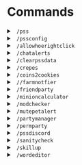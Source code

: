 # Commands

<!-- /pss command -->
<details>
  <summary> <code> /pss </code> </summary>

## ``/pss``

### Aliases

These commands also work instead of ``/pss``:

``/helpss``

``/pssh``

``/pshelp``

``/helpss``

``/helppss``

``/psshelp``

``/helpihavenoideawhatpartlysaneskiesis``

### Description

Opens the config and displays information about Partly Sane Skies. Note, ``/pss`` also opens the config, while none of
the aliases do.

### Usage

``/pss``: Displays a help message informing you of the uses of all commands, along with information about the mod.

``/pss <conf/c/config>``: Opens the configuration GUI. (Alias for ``/pssconfig``)

</details>

<!-- /pssconfig command -->
<details>
  <summary> <code> /pssconfig </code> </summary>

## ``/pssconfig``

### Aliases

These commands also work instead of ``/pssconfig``:

``/pss``

``/pssconf``

``/pssc``

Along with the following aliases under the ``/pss`` command:

``/pss config``

``/pss c``

``/pss conf``

### Description

Opens the configuration menu to edit all settings inside Partly Sane Skies. Note, ``/pss`` also prints the help message,
while none of the aliases do.

### Usage

``/pssconfig``: Opens the configuration menu. You can also use the keybinding, which by default is ``F7``.

</details>


<!-- /allowhoerightclick command -->
<details>
  <summary> <code> /allowhoerightclick </code> </summary>

## ``/allowhoerightclick``

### Aliases

These commands also work instead of ``/allowhoerightclick``:

``/allowhoerightclicks``

``/ahrc``

### Description

Allows hoe right clicks for a few moments or just once, depending on the config.

### Usage

``/allowhoerightclick``: Toggles hoe right clicks

</details>


<!-- /chatalert command -->
<details>
  <summary> <code> /chatalerts </code> </summary>

## ``/chatalerts``

### Aliases

These commands also work instead of ``/chatalerts``:

``/chatalert``

``/chal``

``/ca``

### Description

Allows certain messages to be highlighted in chat.

</details>

<!-- /clearpssdata command -->

<details>
  <summary> <code> /clearpssdata </code> </summary>

## ``/clearpssdata``

### Aliases

These commands also work instead of ``/clearpssdata``:

``/updatepssdata``

``/clearhashmap``

``/psscleardata``

``/pssclearcache``

### Description

Clear your Partly Sane Studios hashmap data.


</details>

<!-- /crepes command -->
<details>
  <summary> <code> /crepes </code> </summary>

## ``/crepes``

### Aliases

These commands also work instead of ``/crepes``:

``/crêpes``
``/crepe``
``/crêpes``

### Description

Displays vital crêpe information

### Usage

``/crepe``: Shows crêpe information

</details>


<!-- /cookies2coins command -->
<details>
  <summary> <code> /coins2cookies </code> </summary>

## ``/coins2cookies``

### Aliases

These commands also work instead of ``/modchecker``:

``//coins2cookies``

``//coinstocookies``

``//pssco2icok``

``//coi2cok``

``//c2c``

``/coinstocookies``

``/pssco2icok``

``/coi2cok``

``/c2c``

### Description

Convert a given number of coins to the IRL cost of booster cookies in your selected currency (Configurable with /pss config)

</details>


<!-- //farmnotfier command -->
<details>
  <summary> <code> //farmnotfier </code> </summary>

## ``//farmnotifier``

### Aliases

These commands also work instead of ``//farmnotifier``:

``//farmnotif``

``//fn``

``/farmnotifier``

``/fn``

``/farmnotif``

### Description

Allows you to create areas where you will be notified you have reached the end of your farm.

### Usage

``//farmnotifier list``: Lists all the locations where you have a farm notification, and their given number, and gives
instructions on how to create a new farm notification.

``//farmnotifier remove [number]``: Removes a farm notifications from the list, given a valid ``number``. Numbers can be
seen with ``/farmnotifier list``.

``//farmnotifier show [index]``: Highlights the farm notification with the given ``index`` for a configurable amount of
time. Indexes can be seen with ``/farmnotifier list``. In the config, enable "Show end of farm region" to see all
highlighted regions at once for an unlimited amount of time.
<br>

### To create a new farm notification:

1. Set the first corner of your notification area:

   ``//pos1``: Sets one corner of the farm notification (Like using WorldEdit).

2. Set the opposite corner of your notification area:

   ``//pos2``: Sets the opposite corner of the farm notification (Like using WorldEdit).

3. Create the notification area

   ``//create``: Creates a new farm notifier with the positions created with ``//pos1`` and ``//pos2``.

</details>


<!-- /friendparty command -->
<details>
  <summary> <code> /friendparty </code> </summary>

## ``/friendparty``

### Aliases

These commands also work instead of ``/friendparty``:

``/fp``

``/pf``

### Description

Parties friends that are online in your friends list.

### Usage

``/friendparty``: Parties all friends that are online.

</details>


<!-- /minioncalculator command -->
<details>
  <summary> <code> /minioncalculator </code> </summary>

## ``/minioncalculator``

### Aliases

These commands also work instead of ``/minioncalculator``:

``/minioncalc``

``/bestminion``

``/mc``

``/bm``

### Description

Opens the most profitable minions feature

### Usage

``/minioncalculator``: Opens the best minion calculator menu

</details>


<!-- /modchecker command -->
<details>
  <summary> <code> /modchecker </code> </summary>

## ``/modchecker``

### Aliases

These commands also work instead of ``/modchecker``:

``/updatepssdata``

``/clearhashmap``

``/clearpssdata``

``/psscleardata``

``/pssclearcache``

### Description

Clears Partly Sane Skies data



</details>





<!-- /mutepetalert command -->
<details>
  <summary> <code> /mutepetalert </code> </summary>

## ``/mutepetalert``

### Description

Mutes the pet alert warning for a certain amount of time

### Usage

``/mutepetalert``: Mutes the pet alert warning

</details>

<!-- /partymanager command -->
<details>
  <summary> <code> /partymanager </code> </summary>

## ``/partymanager``

### Aliases

These commands also work instead of ``/partymanager``:

``/partym``

``/pm``

### Description

Opens the Party Manager menu. You can also use the keybinding, which by default is ``M``.

### Usage

``/partymanager``: Opens the Party Manager Menu.

</details>


<!-- /permparty command -->
<details>
  <summary> <code> /permparty </code> </summary>

## ``/permparty``

### Aliases

These commands also work instead of ``/permparty``:

``/permp``

``/pp``

### Description

Allows you to save, party, add and remove players from a permanent dungeon party.

### Usage

``/permparty``: Sends information about the ``permparty`` command.

``/permparty [partyid]``: Parties everyone in the party with the id matching ``partyid``

``/permparty new [partyid]``: Creates a new party with the ID ``partyid``

``/permparty new [partyid] <partymembers>``: Creates a new party with the ID ``partyid`` and with the
members ``partymembers``.

``/permparty delete [partyid]``: Deletes a perm party. (Note: There is no way to undo this action).

``/permparty add [partyid] [partymember]``: Adds player ``partymember`` to the party ``partyid``.

``/permparty remove [partyid] [partymember]``: Removes the player ``partymember`` from the party ``partyid``.

</details>


<!-- /pssdiscord command -->
<details>
  <summary> <code> /pssdiscord </code> </summary>

## ``/pssdiscord``

### Aliases

These commands also work instead of ``/pssdiscord``:

``/pssdisc``

``/psdisc``

``/discord``

### Description

Send a link to join the discord in chat. [Or you can just join here](https://discord.gg/v4PU3WeH7z)

### Usage

``/pssdiscord``: Sends the link to join the discord in chat.

</details>


<!-- /sanitycheck command -->
<details>
  <summary> <code> /sanitycheck </code> </summary>

## ``/sanitycheck``

### Aliases

These commands also work instead of ``/sanitycheck {username}``:

``/checksanity {username}``

``/psssanity {username}``

``/pssinsanity {username}``

``/pssinsane {username}``

``/psssane {username}``

### Description

Using a users SkyBlock join date and networth, the SanityCheck will calculate how sane you are.

</details>



<!-- /skillup command -->
<details>
  <summary> <code> /skillup </code> </summary>

## ``/skillup``

### Aliases

These commands also work instead of ``/skillup``:

``/skillu``

``/su``

### Description

Gives you recommendations as to the most important skills to upgrade.

### Usage

``/skillup [username]``: Recommends the most important skills to upgrade for specific ``username``.

``/skillup``: Recommends the most important skills to upgrade for the player running the command.

</details>



<!-- /wordeditor command -->
<details>
  <summary> <code> /wordeditor </code> </summary>

## ``/wordeditor``

### Aliases

These commands also work instead of ``/wordeditor``:

``/wordedit``
``/we``
``/wordreplace``
``/wr``

### Description

Replace a desired word in chat with any other word or phrase, such as changing "Flagmaster" to "FlagHater", but also 
"Flagmaster" to "Most active contributor."

### Usage

``/wordeditor add <word> <replacement> ``: Changes word to replacement word in chat
``/wordeditor remove <index> ``: Removes wordeditor for a word using the index from the list
``/wordeditor list ``: lists all modified words

</details>
